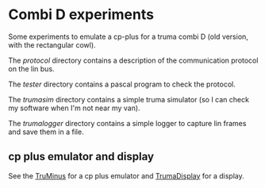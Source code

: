 # Combi D experiments

Some experiments to emulate a cp-plus for a truma combi D (old version, with the rectangular cowl).

The *protocol* directory contains a description of the communication protocol on the lin
bus.

The *tester* directory contains a pascal program to check the protocol.

The *trumasim* directory contains a simple truma simulator (so I can check
my software when I'm not near my van).

The *trumalogger* directory contains a simple logger to capture lin frames
and save them in a file.

## cp plus emulator and display

See the [TruMinus](https://github.com/olivluca/TruMinus) for a cp plus emulator and [TrumaDisplay](https://github.com/olivluca/TrumaDisplay) for a display.
